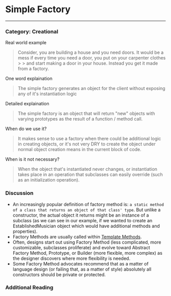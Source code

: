# Simple Factory
--------------
### Category: Creational

Real world example

> Consider, you are building a house and you need doors. It would be a mess if every time you need a door, you put on your carpenter clothes > > and start making a door in your house. Instead you get it made from a factory.

One word explaination

> The simple factory generates an object for the client without exposing any of it's instantiation logic

Detailed explaination

> The simple factory is an object that will return "new" objects with varying prototypes as the result of a function / method call.

When do we use it?

> It makes sense to use a factory when there could be additional logic in creating objects, or it's not very DRY to create the object under normal object creation means in the current block of code.

When is it not necessary?

> When the object that's instantiated never
> changes, or instantiation takes place in an operation that subclasses can
> easily override (such as an initialization operation).

### Discussion

- An increasingly popular definition of factory method is: `a static method of a class that returns an object of that class' type`. But unlike a constructor, the actual object it returns might be an instance of a subclass (as we can see in our example, if we wanted to create an EstablishedMusician object which would have additional methods and properties).
- Factory Methods are usually called within [Template Methods](https://en.wikipedia.org/wiki/Template_method_pattern).
- Often, designs start out using Factory Method (less complicated, more customizable, subclasses proliferate) and evolve toward Abstract Factory Method, Prototype, or Builder (more flexible, more complex) as the designer discovers where more flexibility is needed.
- Some Factory Method advocates recommend that as a matter of language design (or failing that, as a matter of style) absolutely all constructors should be private or protected.

### Additional Reading

